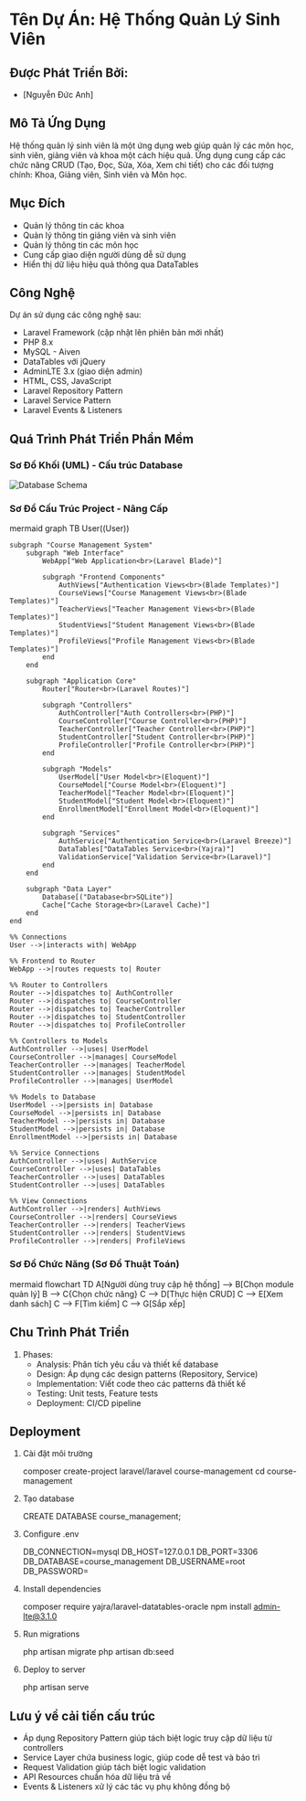 # Tên Dự Án: Hệ Thống Quản Lý Sinh Viên

## Được Phát Triển Bởi:
- [Nguyễn Đức Anh]


## Mô Tả Ứng Dụng
Hệ thống quản lý sinh viên là một ứng dụng web giúp quản lý các môn học, sinh viên, giảng viên và khoa một cách hiệu quả. Ứng dụng cung cấp các chức năng CRUD (Tạo, Đọc, Sửa, Xóa, Xem chi tiết) cho các đối tượng chính: Khoa, Giảng viên, Sinh viên và Môn học.

## Mục Đích
- Quản lý thông tin các khoa
- Quản lý thông tin giảng viên và sinh viên
- Quản lý thông tin các môn học 
- Cung cấp giao diện người dùng dễ sử dụng
- Hiển thị dữ liệu hiệu quả thông qua DataTables

## Công Nghệ
Dự án sử dụng các công nghệ sau:
- Laravel Framework (cập nhật lên phiên bản mới nhất)
- PHP 8.x
- MySQL - Aiven
- DataTables với jQuery
- AdminLTE 3.x (giao diện admin)
- HTML, CSS, JavaScript
- Laravel Repository Pattern
- Laravel Service Pattern
- Laravel Events & Listeners

## Quá Trình Phát Triển Phần Mềm

### Sơ Đồ Khối (UML) - Cấu trúc Database
![Database Schema](https://img.upanh.tv/2025/02/18/Anh-man-hinh-2025-02-18-luc-11.54.33.png)

### Sơ Đồ Cấu Trúc Project - Nâng Cấp
mermaid
graph TB
    User((User))
    
    subgraph "Course Management System"
        subgraph "Web Interface"
            WebApp["Web Application<br>(Laravel Blade)"]
            
            subgraph "Frontend Components"
                AuthViews["Authentication Views<br>(Blade Templates)"]
                CourseViews["Course Management Views<br>(Blade Templates)"]
                TeacherViews["Teacher Management Views<br>(Blade Templates)"]
                StudentViews["Student Management Views<br>(Blade Templates)"]
                ProfileViews["Profile Management Views<br>(Blade Templates)"]
            end
        end
        
        subgraph "Application Core"
            Router["Router<br>(Laravel Routes)"]
            
            subgraph "Controllers"
                AuthController["Auth Controllers<br>(PHP)"]
                CourseController["Course Controller<br>(PHP)"]
                TeacherController["Teacher Controller<br>(PHP)"]
                StudentController["Student Controller<br>(PHP)"]
                ProfileController["Profile Controller<br>(PHP)"]
            end
            
            subgraph "Models"
                UserModel["User Model<br>(Eloquent)"]
                CourseModel["Course Model<br>(Eloquent)"]
                TeacherModel["Teacher Model<br>(Eloquent)"]
                StudentModel["Student Model<br>(Eloquent)"]
                EnrollmentModel["Enrollment Model<br>(Eloquent)"]
            end
            
            subgraph "Services"
                AuthService["Authentication Service<br>(Laravel Breeze)"]
                DataTables["DataTables Service<br>(Yajra)"]
                ValidationService["Validation Service<br>(Laravel)"]
            end
        end
        
        subgraph "Data Layer"
            Database[("Database<br>SQLite")]
            Cache["Cache Storage<br>(Laravel Cache)"]
        end
    end

    %% Connections
    User -->|interacts with| WebApp
    
    %% Frontend to Router
    WebApp -->|routes requests to| Router
    
    %% Router to Controllers
    Router -->|dispatches to| AuthController
    Router -->|dispatches to| CourseController
    Router -->|dispatches to| TeacherController
    Router -->|dispatches to| StudentController
    Router -->|dispatches to| ProfileController
    
    %% Controllers to Models
    AuthController -->|uses| UserModel
    CourseController -->|manages| CourseModel
    TeacherController -->|manages| TeacherModel
    StudentController -->|manages| StudentModel
    ProfileController -->|manages| UserModel
    
    %% Models to Database
    UserModel -->|persists in| Database
    CourseModel -->|persists in| Database
    TeacherModel -->|persists in| Database
    StudentModel -->|persists in| Database
    EnrollmentModel -->|persists in| Database
    
    %% Service Connections
    AuthController -->|uses| AuthService
    CourseController -->|uses| DataTables
    TeacherController -->|uses| DataTables
    StudentController -->|uses| DataTables
    
    %% View Connections
    AuthController -->|renders| AuthViews
    CourseController -->|renders| CourseViews
    TeacherController -->|renders| TeacherViews
    StudentController -->|renders| StudentViews
    ProfileController -->|renders| ProfileViews
### Sơ Đồ Chức Năng (Sơ Đồ Thuật Toán)
mermaid
flowchart TD
    A[Người dùng truy cập hệ thống] --> B[Chọn module quản lý]
    B --> C{Chọn chức năng}
    C --> D[Thực hiện CRUD]
    C --> E[Xem danh sách]
    C --> F[Tìm kiếm]
    C --> G[Sắp xếp]


## Chu Trình Phát Triển
1. Phases:
    - Analysis: Phân tích yêu cầu và thiết kế database
    - Design: Áp dụng các design patterns (Repository, Service)
    - Implementation: Viết code theo các patterns đã thiết kế
    - Testing: Unit tests, Feature tests
    - Deployment: CI/CD pipeline

## Deployment
1. Cài đặt môi trường
   
   composer create-project laravel/laravel course-management
   cd course-management
   

2. Tạo database
   
   CREATE DATABASE course_management;
   

3. Configure .env
   
   DB_CONNECTION=mysql
   DB_HOST=127.0.0.1
   DB_PORT=3306
   DB_DATABASE=course_management
   DB_USERNAME=root
   DB_PASSWORD=
   

4. Install dependencies
   
   composer require yajra/laravel-datatables-oracle
   npm install admin-lte@3.1.0
   

5. Run migrations
   
   php artisan migrate
   php artisan db:seed
   

6. Deploy to server
   
   php artisan serve
   

## Lưu ý về cải tiến cấu trúc
- Áp dụng Repository Pattern giúp tách biệt logic truy cập dữ liệu từ controllers
- Service Layer chứa business logic, giúp code dễ test và bảo trì
- Request Validation giúp tách biệt logic validation
- API Resources chuẩn hóa dữ liệu trả về
- Events & Listeners xử lý các tác vụ phụ không đồng bộ
